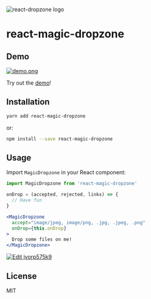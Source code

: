 ![react-dropzone logo](https://storybird.s3.amazonaws.com/artwork/PaulMcDougall/square_crops/magic.jpeg)

# react-magic-dropzone

## Demo

[![demo.png](demo)](https://jvorp575k9.codesandbox.io/)

Try out the [demo](https://jvorp575k9.codesandbox.io/)!

## Installation

```bash
yarn add react-magic-dropzone
```
or:
```bash
npm install --save react-magic-dropzone
```

## Usage

Import `MagicDropzone` in your React component:

```javascript static
import MagicDropzone from 'react-magic-dropzone'
```

```jsx
onDrop = (accepted, rejected, links) => {
  // Have fun
}
```

```jsx
<MagicDropzone
  accept="image/jpeg, image/png, .jpg, .jpeg, .png"
  onDrop={this.onDrop}
>
  Drop some files on me!
</MagicDropzone>
```

[![Edit jvorp575k9](https://codesandbox.io/static/img/play-codesandbox.svg)](https://codesandbox.io/s/jvorp575k9)

## License

MIT
